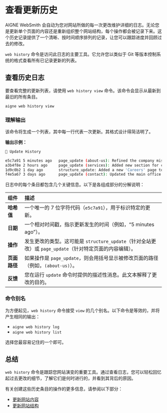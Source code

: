 # 查看更新历史

AIGNE WebSmith 会自动为您对网站所做的每一次更改维护详细的日志。无论您是更新单个页面的内容还是重新组织整个网站结构，每个操作都会被记录下来。这个历史记录提供了一个清晰、按时间顺序排列的记录，让您可以跟踪进度并回顾过去的修改。

`web history` 命令是访问此日志的主要工具。它允许您以类似于 Git 等版本控制系统的格式查看所有已记录更新的列表。

## 查看历史日志

要查看完整的更新列表，请使用 `web history view` 命令。该命令会显示从最新到最旧的所有条目。

```bash Terminal icon=lucide:terminal
aigne web history view
```

### 理解输出

该命令将生成一个列表，其中每一行代表一次更新。其格式设计得简洁明了。

**输出示例：**

```bash
📜 Update History

e5c7a91 5 minutes ago   page_update (about-us): Refined the company mission statement
a3b4f8e 2 hours ago     page_update (services): Added new section for consulting services
1d9c0b2 1 day ago       structure_update: Added a new 'Careers' page to the main menu
f4e5a67 3 days ago      page_update (contact): Updated the main office phone number
```

日志中的每个条目都包含几个关键信息。以下是各组成部分的分解说明：

| 组件 | 描述 |
| :--- | :--- |
| **哈希值** | 一个唯一的 7 位字符代码（`e5c7a91`），用于标识特定的更新。 |
| **日期** | 一个相对时间戳，指示更新发生的时间（例如，“5 minutes ago”）。 |
| **操作** | 发生更改的类型。这可能是 `structure_update`（针对全站更改）或 `page_update`（针对特定页面的内容编辑）。 |
| **页面路径** | 如果操作是 `page_update`，则会用括号显示被修改页面的路径（例如，`(about-us)`）。 |
| **反馈** | 您在运行 `update` 命令时提供的描述性消息。此文本解释了更改的目的。 |

### 命令别名

为方便起见，`web history` 命令接受 `view` 的几个别名。以下命令是等效的，并将产生相同的输出：

-   `aigne web history log`
-   `aigne web history list`

选择您最容易记住的一个即可。

## 总结

`web history` 命令是跟踪您网站演变的重要工具。通过查看日志，您可以轻松回忆起过去更改的细节，了解它们是何时进行的，并看到其背后的原因。

有关创建这些历史条目的操作的更多信息，请参阅以下部分：
-   [更新网站内容](./core-tasks-updating-website-content.md)
-   [更新网站结构](./core-tasks-updating-website-content-updating-website-structure.md)